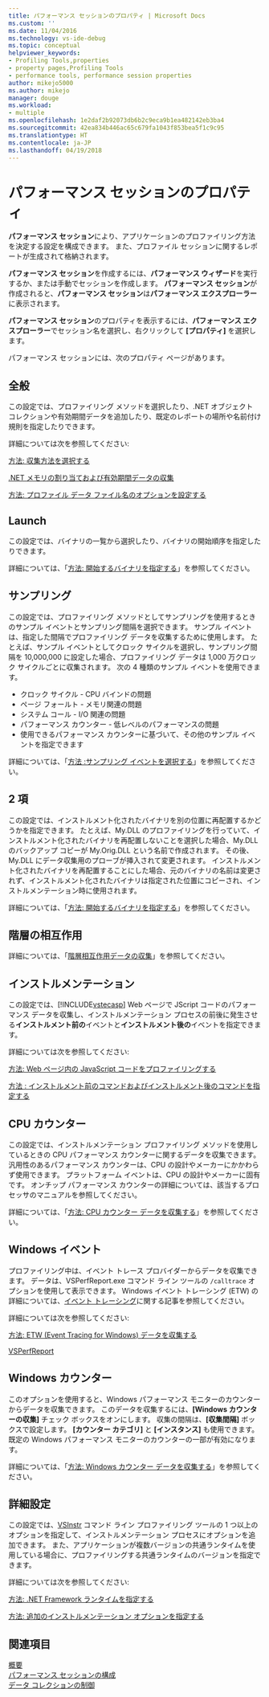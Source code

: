```yaml
---
title: パフォーマンス セッションのプロパティ | Microsoft Docs
ms.custom: ''
ms.date: 11/04/2016
ms.technology: vs-ide-debug
ms.topic: conceptual
helpviewer_keywords:
- Profiling Tools,properties
- property pages,Profiling Tools
- performance tools, performance session properties
author: mikejo5000
ms.author: mikejo
manager: douge
ms.workload:
- multiple
ms.openlocfilehash: 1e2daf2b92073db6b2c9eca9b1ea482142eb3ba4
ms.sourcegitcommit: 42ea834b446ac65c679fa1043f853bea5f1c9c95
ms.translationtype: HT
ms.contentlocale: ja-JP
ms.lasthandoff: 04/19/2018
---
```

# <a name="performance-session-properties"></a>パフォーマンス セッションのプロパティ

**パフォーマンス セッション**により、アプリケーションのプロファイリング方法を決定する設定を構成できます。 また、プロファイル セッションに関するレポートが生成されて格納されます。

**パフォーマンス セッション**を作成するには、**パフォーマンス ウィザード**を実行するか、または手動でセッションを作成します。 **パフォーマンス セッション**が作成されると、**パフォーマンス セッション**は**パフォーマンス エクスプローラー**に表示されます。

**パフォーマンス セッション**のプロパティを表示するには、**パフォーマンス エクスプローラー**でセッション名を選択し、右クリックして **[プロパティ]** を選択します。

パフォーマンス セッションには、次のプロパティ ページがあります。

## <a name="general"></a>全般

この設定では、プロファイリング メソッドを選択したり、.NET オブジェクト コレクションや有効期間データを追加したり、既定のレポートの場所や名前付け規則を指定したりできます。

詳細については次を参照してください:

[方法: 収集方法を選択する](../profiling/how-to-choose-collection-methods.md)

[.NET メモリの割り当ておよび有効期間データの収集](../profiling/collecting-dotnet-memory-allocation-and-lifetime-data.md)

 [方法: プロファイル データ ファイル名のオプションを設定する](../profiling/how-to-set-performance-data-file-name-options.md)

## <a name="launch"></a>Launch

この設定では、バイナリの一覧から選択したり、バイナリの開始順序を指定したりできます。

詳細については、「[方法: 開始するバイナリを指定する](../profiling/how-to-specify-the-binary-to-start.md)」を参照してください。

## <a name="sampling"></a>サンプリング

この設定では、プロファイリング メソッドとしてサンプリングを使用するときのサンプル イベントとサンプリング間隔を選択できます。 サンプル イベントは、指定した間隔でプロファイリング データを収集するために使用します。 たとえば、サンプル イベントとしてクロック サイクルを選択し、サンプリング間隔を 10,000,000 に設定した場合、プロファイリング データは 1,000 万クロック サイクルごとに収集されます。 次の 4 種類のサンプル イベントを使用できます。

- クロック サイクル - CPU バインドの問題
- ページ フォールト - メモリ関連の問題
- システム コール - I/O 関連の問題
- パフォーマンス カウンター - 低レベルのパフォーマンスの問題
- 使用できるパフォーマンス カウンターに基づいて、その他のサンプル イベントを指定できます

詳細については、「[方法 :サンプリング イベントを選択する](../profiling/how-to-choose-sampling-events.md)」を参照してください。

## <a name="binary"></a>2 項
この設定では、インストルメント化されたバイナリを別の位置に再配置するかどうかを指定できます。 たとえば、My.DLL のプロファイリングを行っていて、インストルメント化されたバイナリを再配置しないことを選択した場合、My.DLL のバックアップ コピーが My.Orig.DLL という名前で作成されます。 その後、My.DLL にデータ収集用のプローブが挿入されて変更されます。 インストルメント化されたバイナリを再配置することにした場合、元のバイナリの名前は変更されず、インストルメント化されたバイナリは指定された位置にコピーされ、インストルメンテーション時に使用されます。

詳細については、「[方法: 開始するバイナリを指定する](../profiling/how-to-specify-the-binary-to-start.md)」を参照してください。

## <a name="tier-interactions"></a>階層の相互作用

詳細については、「[階層相互作用データの収集](../profiling/collecting-tier-interaction-data.md)」を参照してください。

## <a name="instrumentation"></a>インストルメンテーション

この設定では、[!INCLUDE[vstecasp](../code-quality/includes/vstecasp_md.md)] Web ページで JScript コードのパフォーマンス データを収集し、インストルメンテーション プロセスの前後に発生させる**インストルメント前の**イベントと**インストルメント後の**イベントを指定できます。

詳細については次を参照してください:

[方法: Web ページ内の JavaScript コードをプロファイリングする](../profiling/how-to-profile-javascript-code-in-web-pages.md)

[方法 : インストルメント前のコマンドおよびインストルメント後のコマンドを指定する](../profiling/how-to-specify-pre-and-post-instrument-commands.md)

## <a name="cpu-counters"></a>CPU カウンター

この設定では、インストルメンテーション プロファイリング メソッドを使用しているときの CPU パフォーマンス カウンターに関するデータを収集できます。 汎用性のあるパフォーマンス カウンターは、CPU の設計やメーカーにかかわらず使用できます。 プラットフォーム イベントは、CPU の設計やメーカーに固有です。 オンチップ パフォーマンス カウンターの詳細については、該当するプロセッサのマニュアルを参照してください。

詳細については、「[方法: CPU カウンター データを収集する](../profiling/how-to-collect-cpu-counter-data.md)」を参照してください。

## <a name="windows-events"></a>Windows イベント

プロファイリング中は、イベント トレース プロバイダーからデータを収集できます。 データは、VSPerfReport.exe コマンド ライン ツールの `/calltrace` オプションを使用して表示できます。 Windows イベント トレーシング (ETW) の詳細については、[イベント トレーシング](http://go.microsoft.com/fwlink/?linkid=90752)に関する記事を参照してください。

詳細については次を参照してください:

[方法: ETW (Event Tracing for Windows) データを収集する](../profiling/how-to-collect-event-tracing-for-windows-etw-data.md)

[VSPerfReport](../profiling/vsperfreport.md)

## <a name="windows-counters"></a>Windows カウンター

このオプションを使用すると、Windows パフォーマンス モニターのカウンターからデータを収集できます。 このデータを収集するには、**[Windows カウンターの収集]** チェック ボックスをオンにします。 収集の間隔は、**[収集間隔]** ボックスで設定します。 **[カウンター カテゴリ]** と **[インスタンス]** も使用できます。 既定の Windows パフォーマンス モニターのカウンターの一部が有効になります。

 詳細については、「[方法: Windows カウンター データを収集する](../profiling/how-to-collect-windows-counter-data.md)」を参照してください。

## <a name="advanced"></a>詳細設定

この設定では、[VSInstr](../profiling/vsinstr.md) コマンド ライン プロファイリング ツールの 1 つ以上のオプションを指定して、インストルメンテーション プロセスにオプションを追加できます。 また、アプリケーションが複数バージョンの共通ランタイムを使用している場合に、プロファイリングする共通ランタイムのバージョンを指定できます。

詳細については次を参照してください:

[方法: .NET Framework ランタイムを指定する](../profiling/how-to-specify-the-dotnet-framework-runtime.md)

[方法: 追加のインストルメンテーション オプションを指定する](../profiling/how-to-specify-additional-instrumentation-options.md)

## <a name="see-also"></a>関連項目

[概要](../profiling/overviews-performance-tools.md)  
[パフォーマンス セッションの構成](../profiling/configuring-performance-sessions.md)  
[データ コレクションの制御](../profiling/controlling-data-collection.md)